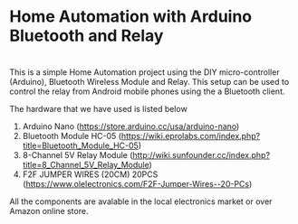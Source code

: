 # Home Automation with Arduino Bluetooth and Relay
#
This is a simple Home Automation project using the DIY micro-controller (Arduino), Bluetooth Wireless Module and Relay. This setup can be used to control the relay from Android mobile phones using the a Bluetooth client.

The hardware that we have used is listed below
1. Arduino Nano (https://store.arduino.cc/usa/arduino-nano)
2. Bluetooth Module HC-05 (https://wiki.eprolabs.com/index.php?title=Bluetooth_Module_HC-05)
3. 8-Channel 5V Relay Module (http://wiki.sunfounder.cc/index.php?title=8_Channel_5V_Relay_Module)
4. F2F JUMPER WIRES (20CM) 20PCS (https://www.olelectronics.com/F2F-Jumper-Wires--20-PCs)

All the components are avalable in the local electronics market or over Amazon online store.
